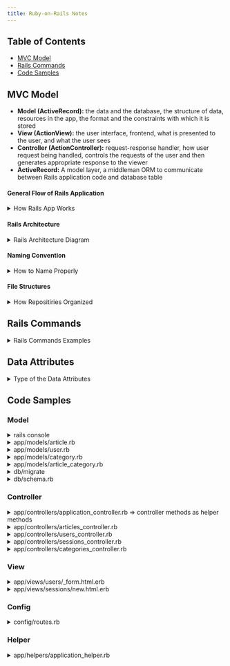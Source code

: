 ```yaml
---
title: Ruby-on-Rails Notes
---
```


## Table of Contents
- [MVC Model](#MVC-Model)
- [Rails Commands](#Rails-Commands)
- [Code Samples](#Code-Samples)


## MVC Model
- **Model (ActiveRecord):** the data and the database, the structure of data, resources in the app, the format and the constraints with which it is stored
- **View (ActionView):** the user interface, frontend, what is presented to the user, and what the user sees
- **Controller (ActionController):** request-response handler, how user request being handled, controls the requests of the user and then generates appropriate response to the viewer
- **ActiveRecord:** A model layer, a middleman ORM to communicate between Rails application code and database table


#### General Flow of Rails Application
<details>
  <summary>How Rails App Works</summary>
  
  - Request made at browser
  - Request received at router of rails application
  - Request routed to appropriate action in a controller
  - Controller#action either renders a view template or communicates with model
  - Model communicates with database
  - Model sends back information to controller
  - Controller renders view
</details>


#### Rails Architecture
<details>
  <summary>Rails Architecture Diagram</summary>
  
```
broswer - web server - public - routing
               \                 |
                \            controller
                 \             |   |
                    -------- view model - database
```
</details>



#### Naming Convention
<details>
  <summary>How to Name Properly</summary>
  
  - Model name: article
  - Class name: Article -> Capitalized A and singular, CamelCase
  - File name: article.rb -> singular and all lowercase, snake_case
  - Table name: articles -> plural of model name and all lowercase
</details>


#### File Structures
<details>
  <summary>How Repositiries Organized</summary>
  
```ruby
# repositories
  app - hold the mvc, assets (images, js, stylesheets), helpers, mailers => most of time where you write your code
    - models
    - views
    - controllers
    - helpers: view helpers, helper methods that helping us to write code in views
    - assets: javascript, style sheets, some fundamentals images
    - mailers: like have your application send emails
    - jobs: write tasks your app do, like have your app run a certain job every night at midnight etc
    - channels: action cabel
  bin - ruby script like bundle commands rail commands etc
  config - configuration code that your app needs (database.yml routes.rb - add new routes)
  db - for database, sqlite for default, migration, do not update schema.rv directly
  engine - miniature applications that provide functionality to their host applications
  lib - reusable code library, two directory assets and tasks
  log - application log files, good for debugging
  public - public files like 404 or html
  test - write test for application
  tmp - hold temporary files like hash caching etc
  vendor - hold third party files, code, etc
# files
  Gemfile - which dependencies are needed in the application, install and update by gem
  Gemfile.lock - which dependencies are needed in the application, install and update by gem
  Rakefile - locate and load path that can be run from the command line
  README.rdoc - introduction of the application
```
</details>


## Rails Commands
<details>
  <summary>Rails Commands Examples</summary>
  
```ruby
- `rails new my-app` - generate a new project
- `rails server`, `rails s` - rails server
- `rails console`, `rails c` - rails console
- `reload!` - reload the console
- `rails routes --expanded` - check routes presented in a viewer-friendly way
- `rails routes --expanded | grep edit` - show the routes with the keyword edit
- `rails generate migration name_of_migration_file` - generate migration
- `rails generate migration create_articles` - generate a migration to create an Article table
- `rails generate migration add_admin_to_users` - generate a migration to add admin fields (columns) to users
- `rails generate migration add_user_id_to_articles` - generate a migration to add the user_id column to articles table
- `rails db:migrate` - run the migration file
- `rails db:rollback` - rollback or undo the changes made by the last migration
- `rails generate controller pages` - create a pages controller 
- `rails g model Post title:string body:text` - create a model file for us
- `rails generate scaffold Article title:string description:text` - to create an article model (with two attributes), articles controller, views for articles and migration file to create articles table
- `rails generate migration add_password_digest_to_users` - create a migration file to add the password_digest column to the users table
```
</details>

## Data Attributes
<details>
  <summary>Type of the Data Attributes</summary>
  
```ruby
  :string - used for small data types such as a title
  :text - used for longer pieces of textual data such as a paragraph
  :integer - used for storing whole numbers
  :binary - used for storing data such as images, audio or video
  :boolean - used for storing true and false values
  :date - used for storing date
  :datetime - used for storing the date and time in a single column
  :timestamp - used for storing the data and time in a single column but converted to UTC and convert back
  :decimal - used for storing decimals
  :float - used for storing decimals, when you do not care about the precision of the number since it rounds
  :primary_key - used for storing a unique key that can uniquely identify each row in a table
```
</details>


## Code Samples
### Model
<details>
  <summary>rails console</summary>
  
- `ModalName.all`
- `ModalName.first`
- `ModalName.last`
- `ModalName.new`
- `ModalName.save`
- `ModalName.destroy`
- `ModalName.find(id)`
- `ModalName.find_by(field_id: id)`
- `ModalName.update_all(field_id: id)`
- `ModalName.toggle!(field)` - `user.toggle!(:admin)`
</details>

<details>
  <summary>app/models/article.rb</summary>

```ruby
class Article < ApplicationRecord
  belongs_to :user  #association, singular since article can only belong to one user
  has_many :article_categories
  has_many :categories, through: :article_categories
  validates :title, presence: true, length: { minimum: 6, maximum: 100 }
  validates :description, presence: true, length: { minimum: 10, maximum: 300 }
end
```
</details>

<details>
  <summary>app/models/user.rb</summary>

```ruby
class User < ApplicationRecord
  before_save { self.email = email.downcase }
  has_many :articles， dependent: :destroy  #association, dependent will be destroyed if the user is deleted
  validates :username, presence: true, 
                      uniqueness: { case_sensitive: false }, 
                      length: { minimum: 3, maximum: 25 }
  VALID_EMAIL_REGEX = /\A[\w+\-.]+@[a-z\d\-.]+\.[a-z]+\z/i
  validates :email, presence: true, 
                      uniqueness: { case_sensitive: false }, 
                      length: { maximum: 105 },
                      format: { with: VALID_EMAIL_REGEX }
  has_secure_password #bcrypt gem => rails generate migration add_password_digest_to_users
end
```
</details>

<details>
  <summary>app/models/category.rb</summary>

```ruby
class Category < ApplicationRecord
  validates :name, presence: true, length: { minimum: 3, maximum: 25 }
  validates_uniqueness_of :name
  has_many :article_categories
  has_many :articles, through: :article_categories
end
```
</details>

<details>
  <summary>app/models/article_category.rb </summary>

```ruby
class ArticleCategory < ApplicationRecord
  belongs_to :article
  belongs_to :category
end
```
</details>


<details>
  <summary>db/migrate</summary>
  
- You need to run rails db:migrate afterwards to add the fields after each modification
```ruby
#rails generate migration add_timestamps_to_articles
class AddTimestampsToArticles < ActiveRecord::Migration[6.0]
  def change
    add_column :articles, :created_at, :datetime    #table name, attribute name, data type
    add_column :articles, :updated_at, :datetime
  end
end
```
```ruby
#rails generate migration add_user_id_to_articles
class AddUserIdToArticles < ActiveRecord::Migration[6.0]
  def change
    add_column :articles, :user_id, :int
  end
end
```
```ruby
#rails generate migration add_password_digest_to_users 
#rails console => user = User.last, user.authenticate("password123")
class AddPasswordDigestToUsers < ActiveRecord::Migration[6.0]
  def change
    add_column :users, :password_digest, :string
  end
end
```
```ruby
#rails generate migration add_admin_to_users 
#rails console => user.toggle!(:admin)
class AddAdminToUsers < ActiveRecord::Migration[6.0]
  def change
    add_column :users, :admin, :boolean, default: false
  end
end
```
```ruby
#rails generate migration create_categories
class CreateCategories < ActiveRecord::Migration[6.0]
  def change
    create_table :categories do |t|
      t.string :name
      t.timestamps
    end
  end
end
```
```ruby
#rails generate migration create_article_categories
class CreateArticleCategories < ActiveRecord::Migration[6.0]
  def change
    create_table :article_categories do |t|
      t.integer :article_id
      t.integer :category_id
    end
  end
end
```
</details>

<details>
  <summary>db/schema.rb</summary>
  
```ruby
ActiveRecord::Schema.define(version: 2020_05_19_124121) do

  create_table "article_categories", force: :cascade do |t|
    t.integer "article_id"
    t.integer "category_id"
  end

  create_table "articles", force: :cascade do |t|
    t.string "title"  #add attributes for the table in the migration file
    t.text "description"
    t.datetime "created_at"
    t.datetime "updated_at"
    t.integer "user_id"
  end

  create_table "categories", force: :cascade do |t|
    t.string "name"
    t.datetime "created_at", precision: 6, null: false
    t.datetime "updated_at", precision: 6, null: false
  end

  create_table "users", force: :cascade do |t|
    t.string "username"
    t.string "email"
    t.datetime "created_at", precision: 6, null: false
    t.datetime "updated_at", precision: 6, null: false
    t.string "password_digest"
    t.boolean "admin", default: false
  end

end
```
</details>
</details>
</details>


### Controller
<details>
  <summary>app/controllers/application_controller.rb => controller methods as helper methods</summary>
  
```ruby

class ApplicationController < ActionController::Base

  helper_method :current_user, :logged_in?

  def current_user
    @current_user ||= User.find(session[:user_id]) if session[:user_id]
  end

  def logged_in?
    !!current_user
  end

  def require_user
    if !logged_in?
      flash[:alert] = "You must be logged in to perform that action"
      redirect_to login_path
    end
  end

end
```
</details>
</details>
  
<details>
  <summary>app/controllers/articles_controller.rb</summary>
  
```ruby
class ArticlesController < ApplicationController
  before_action :set_article, only: [:show, :edit, :update, :destroy]
  before_action :require_user, except: [:show, :index]
  before_action :require_same_user, only: [:edit, :update, :destroy]

  def show
    # @article = Article.find(params[:id])  # params that sends in the id in hash format, no needs this line due to before_action
  end
  
  def index
    @articles = Article.paginate(page: params[:page], per_page: 5)  # pagination
    # @articles = Article.all  #save values to an instance variable
  end

  def new
    @article = Article.new
  end

  def edit
  end

   def create
    @article = Article.new(article_params)
    @article.user = current_user
    if @article.save
      flash[:notice] = "Article was created successfully."
      redirect_to @article
    else
      render 'new'
    end
  end

  def update
    if @article.update(article_params)
      flash[:notice] = "Article was updated successfully."
      redirect_to @article
    else
      render 'edit'
    end
  end

  def destroy
    @article.destroy
    redirect_to articles_path
  end

  private
  
  def set_article
    @article = Article.find(params[:id])
  end

  def article_params
    params.require(:article).permit(:title, :description, category_ids: [])  #require the top level key and the keys you want to use in this instance object
  end

  def require_same_user
    if current_user != @article.user && !current_user.admin?
      flash[:alert] = "You can only edit or delete your own article"
      redirect_to @article
    end
  end

end
```
</details>
</details>

<details>
<summary>app/controllers/users_controller.rb</summary>

```ruby
class UsersController < ApplicationController
  before_action :set_user, only: [:show, :edit, :update, :destroy]
  before_action :require_user, only: [:edit, :update]
  before_action :require_same_user, only: [:edit, :update, :destroy]

  def show
    @articles = @user.articles.paginate(page: params[:page], per_page: 5)
  end

  def index
    @users = User.paginate(page: params[:page], per_page: 5)
  end

  def new
    @user = User.new
  end

  def edit
  end

  def update
    if @user.update(user_params)
      flash[:notice] = "Your account information was successfully updated"
      redirect_to @user
    else
      render 'edit'
    end
  end

  def create
    @user = User.new(user_params)
    if @user.save
      session[:user_id] = @user.id
      flash[:notice] = "Welcome to the Alpha Blog #{@user.username}, you have successfully signed up"
      redirect_to articles_path
    else
      render 'new'
    end
  end

  def destroy
    @user.destroy
    session[:user_id] = nil if @user == current_user
    flash[:notice] = "Account and all associated articles successfully deleted"
    redirect_to articles_path
  end

  private
  def user_params
    params.require(:user).permit(:username, :email, :password)
  end

  def set_user
    @user = User.find(params[:id])
  end

  def require_same_user
    if current_user != @user && !current_user.admin?
      flash[:alert] = "You can only edit or delete your own account"
      redirect_to @user
    end
  end
  
end
```
</details>
</details>

<details>
<summary>app/controllers/sessions_controller.rb</summary>

```ruby
class SessionsController < ApplicationController

  def new
  end

  def create
    user = User.find_by(email: params[:session][:email].downcase)
    if user && user.authenticate(params[:session][:password])
      session[:user_id] = user.id
      flash[:notice] = "Logged in successfully"
      redirect_to user
    else
      flash.now[:alert] = "There was something wrong with your login details"
      render 'new'
    end
  end

  def destroy
    session[:user_id] = nil
    flash[:notice] = "Logged out"
    redirect_to root_path
  end

end
```
</details>
</details>

<details>
<summary>app/controllers/categories_controller.rb </summary>

```ruby
class CategoriesController < ApplicationController
  before_action :require_admin, except: [:index, :show]

  def new
    @category = Category.new
  end

  def create
    @category = Category.new(category_params)
    if @category.save
      flash[:notice] = "Category was successfully created"
      redirect_to @category
    else
      render 'new'
    end
  end

  def edit
    @category = Category.find(params[:id])
  end

  def update
    @category = Category.find(params[:id])
    if @category.update(category_params)
      flash[:notice] = "Category name updated successfully"
      redirect_to @category
    else
      render 'edit'
    end
  end

  def index
    @categories = Category.paginate(page: params[:page], per_page: 5)
  end

  def show
    @category = Category.find(params[:id])
    @articles = @category.articles.paginate(page: params[:page], per_page: 5)
  end
  
  private

  def category_params
    params.require(:category).permit(:name)
  end

  def require_admin
    if !(logged_in? && current_user.admin?)
      flash[:alert] = "Only admins can perform that action"
      redirect_to categories_path
    end
  end
end
```
</details>
</details>
  
### View
  <details>
  <summary>app/views/users/_form.html.erb</summary>
  
```ruby
<div class="container">
  <div class="row justify-content-center">
    <div class="col-10">
      <%= render 'shared/errors', obj: @user %>
      <%= form_with(model: @user, class: "shadow p-3 mb-3 bg-info rounded", local: true) do |f| %>
        <div class="form-group row">
          <%= f.label :username, class: "col-2 col-form-label text-light" %>
          <div class="col-10">
            <%= f.text_field :username, class: "form-control shadow rounded", placeholder: "Enter a username" %>
          </div>
        </div>

        <div class="form-group row">
          <%= f.label :email, class: "col-2 col-form-label text-light" %>
          <div class="col-10"> 
            <%= f.email_field :email, class: "form-control shadow rounded", placeholder: "Enter your email address" %>
          </div>
        </div>

        <div class="form-group row">
          <%= f.label :password, class: "col-2 col-form-label text-light" %>
          <div class="col-10"> 
            <%= f.password_field :password, class: "form-control shadow rounded", placeholder: "Choose a password" %>
          </div>
        </div>

        <div class="form-group row justify-content-center">
          <%= f.submit(@user.new_record? ? "Sign up" : "Update account", class: "btn btn-outline-light btn-lg") %>
        </div>
      <% end %>
    </div>
    <div class="mb-3">
      <%= link_to '[ Cancel and return to articles listing ]', articles_path, class: "text-info" %>
    </div>
  </div>
</div>
```
</details>
</details>
          
<details>
  <summary>app/views/sessions/new.html.erb</summary>
  
```ruby
<h1 class="text-center mt-4">Log in</h1>

<div class="container">
  <div class="row justify-content-center">
    <div class="col-10">
      <%= form_with(scope: :session, url: login_path, class: "shadow p-3 mb-3 bg-info rounded", local: true) do |f| %>  #using scope since we do not deal with modal, url for post route
        <div class="form-group row">
          <%= f.label :email, class: "col-2 col-form-label text-light" %>
          <div class="col-10"> 
            <%= f.email_field :email, class: "form-control shadow rounded", placeholder: "Enter your email address" %>
          </div>
        </div>

        <div class="form-group row">
          <%= f.label :password, class: "col-2 col-form-label text-light" %>
          <div class="col-10"> 
            <%= f.password_field :password, class: "form-control shadow rounded", placeholder: "Enter your password" %>
          </div>
        </div>

        <div class="form-group row justify-content-center">
          <%= f.submit "Log in", class: "btn btn-outline-light btn-lg" %>
        </div>
      <% end %>
    </div>
    <div class="mb-3">
      <%= link_to '[ Cancel and return to articles listing ]', articles_path, class: "text-info" %>
    </div>
  </div>
</div>
```
</details>
</details>

### Config
<details>
  <summary>config/routes.rb</summary>
  
```ruby
Rails.application.routes.draw do
  root 'pages#home'
  get 'about', to: 'pages#about'  #go to pages controller with about action
  resources :articles    #get all the routes available using keyword resources
  get 'signup', to: 'users#new' #go to users controller with new action
  resources :users, except: [:new]  #get all the routes available for users, we can do: post 'users', to: 'users#create'
  get 'login', to: 'sessions#new' #get the login path, send to session controller new action
  post 'login', to: 'sessions#create' #post to the login path, send to session controller create action
  delete 'logout', to: 'sessions#destroy' #delete request
  resources :categories, except: [:destroy]
end
```
</details>
  
### Helper
<details>
  <summary>app/helpers/application_helper.rb</summary>
  
```ruby
module ApplicationHelper
  def gravatar_for(user, options = { size: 80})   # <%= gravatar_for @user, size: 200 %>
    email_address = user.email.downcase
    hash = Digest::MD5.hexdigest(email_address)
    size = options[:size]
    gravatar_url = "https://www.gravatar.com/avatar/#{hash}?s=#{size}"
    image_tag(gravatar_url, alt: user.username, class: "rounded shadow mx-auto d-block")
  end
end
```
</details>
  
